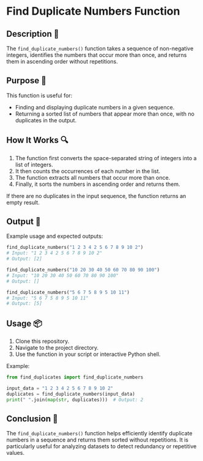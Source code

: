 # Find Duplicate Numbers Function

## Description 📝

The `find_duplicate_numbers()` function takes a sequence of non-negative integers, identifies the numbers that occur more than once, and returns them in ascending order without repetitions.

## Purpose 🎯

This function is useful for:

-   Finding and displaying duplicate numbers in a given sequence.
-   Returning a sorted list of numbers that appear more than once, with no duplicates in the output.

## How It Works 🔍

1. The function first converts the space-separated string of integers into a list of integers.
2. It then counts the occurrences of each number in the list.
3. The function extracts all numbers that occur more than once.
4. Finally, it sorts the numbers in ascending order and returns them.

If there are no duplicates in the input sequence, the function returns an empty result.

## Output 📜

Example usage and expected outputs:

```python
find_duplicate_numbers("1 2 3 4 2 5 6 7 8 9 10 2")
# Input: "1 2 3 4 2 5 6 7 8 9 10 2"
# Output: [2]

find_duplicate_numbers("10 20 30 40 50 60 70 80 90 100")
# Input: "10 20 30 40 50 60 70 80 90 100"
# Output: []

find_duplicate_numbers("5 6 7 5 8 9 5 10 11")
# Input: "5 6 7 5 8 9 5 10 11"
# Output: [5]
```

## Usage 📦

1. Clone this repository.
2. Navigate to the project directory.
3. Use the function in your script or interactive Python shell.

Example:

```python
from find_duplicates import find_duplicate_numbers

input_data = "1 2 3 4 2 5 6 7 8 9 10 2"
duplicates = find_duplicate_numbers(input_data)
print(" ".join(map(str, duplicates)))  # Output: 2
```

## Conclusion 🚀

The `find_duplicate_numbers()` function helps efficiently identify duplicate numbers in a sequence and returns them sorted without repetitions.
It is particularly useful for analyzing datasets to detect redundancy or repetitive values.
